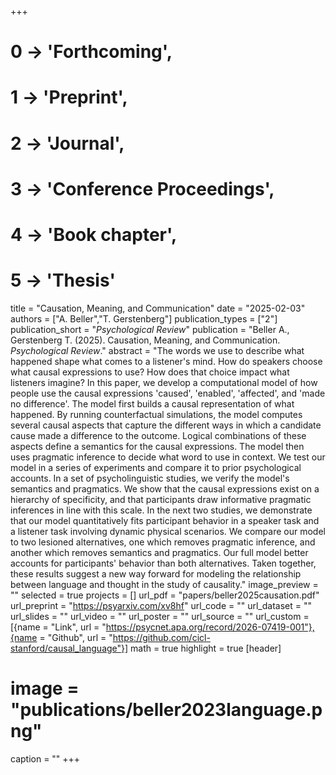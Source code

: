 +++
# 0 -> 'Forthcoming',
# 1 -> 'Preprint',
# 2 -> 'Journal',
# 3 -> 'Conference Proceedings',
# 4 -> 'Book chapter',
# 5 -> 'Thesis'

title = "Causation, Meaning, and Communication"
date = "2025-02-03"
authors = ["A. Beller","T. Gerstenberg"]
publication_types = ["2"]
publication_short = "_Psychological Review_"
publication = "Beller A., Gerstenberg T. (2025). Causation, Meaning, and Communication. _Psychological Review_."
abstract = "The words we use to describe what happened shape what comes to a listener's mind. How do speakers choose what causal expressions to use? How does that choice impact what listeners imagine? In this paper, we develop a computational model of how people use the causal expressions 'caused', 'enabled', 'affected', and 'made no difference'. The model first builds a causal representation of what happened. By running counterfactual simulations, the model computes several causal aspects that capture the different ways in which a candidate cause made a difference to the outcome. Logical combinations of these aspects define a semantics for the causal expressions. The model then uses pragmatic inference to decide what word to use in context. We test our model in a series of experiments and compare it to prior psychological accounts. In a set of psycholinguistic studies, we verify the model's semantics and pragmatics. We show that the causal expressions exist on a hierarchy of specificity, and that participants draw informative pragmatic inferences in line with this scale. In the next two studies, we demonstrate that our model quantitatively fits participant behavior in a speaker task and a listener task involving dynamic physical scenarios. We compare our model to two lesioned alternatives, one which removes pragmatic inference, and another which removes semantics and pragmatics. Our full model better accounts for participants' behavior than both alternatives. Taken together, these results suggest a new way forward for modeling the relationship between language and thought in the study of causality."
image_preview = ""
selected = true
projects = []
url_pdf = "papers/beller2025causation.pdf"
url_preprint = "https://psyarxiv.com/xv8hf"
url_code = ""
url_dataset = ""
url_slides = ""
url_video = ""
url_poster = ""
url_source = ""
url_custom = [{name = "Link", url = "https://psycnet.apa.org/record/2026-07419-001"},{name = "Github", url = "https://github.com/cicl-stanford/causal_language"}]
math = true
highlight = true
[header]
# image = "publications/beller2023language.png"
caption = ""
+++